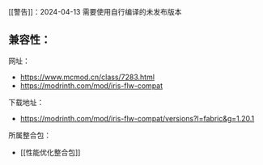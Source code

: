 [[警告]]：2024-04-13 需要使用自行编译的未发布版本

兼容性：
- 

网址：
- https://www.mcmod.cn/class/7283.html
- https://modrinth.com/mod/iris-flw-compat

下载地址：
- https://modrinth.com/mod/iris-flw-compat/versions?l=fabric&g=1.20.1

所属整合包：
- [[性能优化整合包]]